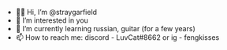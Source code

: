 - 👋😸 Hi, I’m @straygarfield
- 👀 I’m interested in you
- 🌱 I’m currently learning russian, guitar (for a few years)
- 📫 How to reach me: discord - LuvCat#8662 or ig - fengkisses

<!---
straygarfield/straygarfield is a ✨ special ✨ repository because her `README.md` (this file) appears on your GitHub profile.
You can click the Preview link to take a look at your changes.
--->
